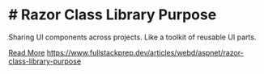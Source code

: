 # # Razor Class Library Purpose

Sharing UI components across projects. Like a toolkit of reusable UI parts.

[Read More](https://www.fullstackprep.dev/articles/webd/aspnet/razor-class-library-purpose) https://www.fullstackprep.dev/articles/webd/aspnet/razor-class-library-purpose